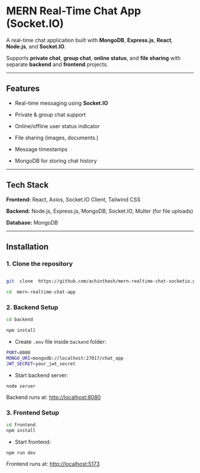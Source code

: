 
# MERN Real-Time Chat App (Socket.IO)

  

A real-time chat application built with **MongoDB**, **Express.js**, **React**, **Node.js**, and **Socket.IO**.

Supports **private chat**, **group chat**, **online status**, and **file sharing** with separate **backend** and **frontend** projects.


---


##  Features

- Real-time messaging using **Socket.IO**

- Private & group chat support

- Online/offline user status indicator

- File sharing (images, documents.)

- Message timestamps

- MongoDB for storing chat history

---

 
## Tech Stack

**Frontend:** React, Axios, Socket.IO Client, Tailwind CSS 

**Backend:** Node.js, Express.js, MongoDB, Socket.IO, Multer (for file uploads)

**Database:** MongoDB 
  
---

  

##  Installation


### 1. Clone the repository

```bash

git  clone  https://github.com/achinthash/mern-realtime-chat-socketio.git

cd  mern-realtime-chat-app
```

### 2. Backend Setup

```bash 
cd backend

npm install
```

-   Create `.env` file inside `backend` folder:
    
```bash 
PORT=8080
MONGO_URI=mongodb://localhost:27017/chat_app
JWT_SECRET=your_jwt_secret 
```

-   Start backend server:
   
`node server` 

Backend runs at: [http://localhost:8080](http://localhost:8080)


### 3. Frontend Setup

```bash 
cd frontend
npm install
```
-   Start frontend:
    
`npm run dev` 

Frontend runs at: [http://localhost:5173](http://localhost:5173)